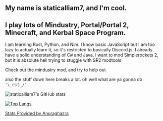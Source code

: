 
## My name is staticalliam7, and I'm cool.
## I play lots of Mindustry, Portal/Portal 2, Minecraft, and Kerbal Space Program. 
I am learning Rust, Python, and Nim. I know basic JavaScript but I am too lazy to actually learn it, so it's restricted to basically Discord.js. I already have a solid understanding of C# and Java. I want to mod Simplerockets 2, but it is absolute hell trying to stuggle with SR2 modtools

Check out the mindustry mod, and try to help out

also the stuff down here breaks a lot. oh well what are ya gonna do `¯\_(ツ)_/¯ `

![staticalliam7's GitHub stats](https://github-readme-stats.vercel.app/api?username=staticalliam7&show_icons=true&theme=dark&include_all_commits=true)


[![Top Langs](https://github-readme-stats.vercel.app/api/top-langs/?username=staticalliam7&theme=dark)](https://github.com/anuraghazra/github-readme-stats)


[Stats Provided by Anuraghazra](https://github.com/anuraghazra/github-readme-stats)




